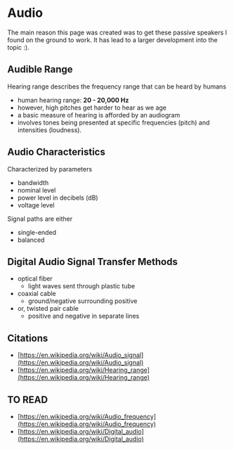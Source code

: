 # Audio


The main reason this page was created was to get these passive speakers I found on the ground to work. It has lead to a larger development into the topic :). 

## Audible Range

Hearing range describes the frequency range that can be heard by humans

- human hearing range: **20 - 20,000 Hz**
- however, high pitches get harder to hear as we age
- a basic measure of hearing is afforded by an audiogram
- involves tones being presented at specific frequencies (pitch) and intensities (loudness).

## Audio Characteristics

Characterized by parameters

- bandwidth
- nominal level
- power level in decibels (dB)
- voltage level


Signal paths are either

- single-ended
- balanced

## Digital Audio Signal Transfer Methods

- optical fiber 
    - light waves sent through plastic tube
- coaxial cable 
    - ground/negative surrounding positive
- or, twisted pair cable 
    - positive and negative in separate lines

## Citations

- [https://en.wikipedia.org/wiki/Audio_signal](https://en.wikipedia.org/wiki/Audio_signal)
- [https://en.wikipedia.org/wiki/Hearing_range](https://en.wikipedia.org/wiki/Hearing_range)

## TO READ

- [https://en.wikipedia.org/wiki/Audio_frequency](https://en.wikipedia.org/wiki/Audio_frequency)
- [https://en.wikipedia.org/wiki/Digital_audio](https://en.wikipedia.org/wiki/Digital_audio)